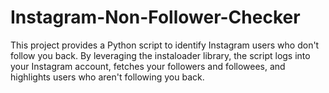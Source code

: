 # Instagram-Non-Follower-Checker
This project provides a Python script to identify Instagram users who don't follow you back. By leveraging the instaloader library, the script logs into your Instagram account, fetches your followers and followees, and highlights users who aren't following you back.
